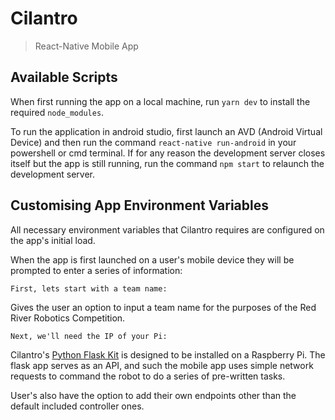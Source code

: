 # Cilantro
> React-Native Mobile App

## Available Scripts
When first running the app on a local machine, run `yarn dev` to install the required `node_modules`.

To run the application in android studio, first launch an AVD (Android Virtual Device) and then run the command `react-native run-android` in your powershell or cmd terminal. If for any reason the development server closes itself but the app is still running, run the command `npm start` to relaunch the development server.

## Customising App Environment Variables
All necessary environment variables that Cilantro requires are configured on the app's initial load.

When the app is first launched on a user's mobile device they will be prompted to enter a series of information:

```
First, lets start with a team name:
```
Gives the user an option to input a team name for the purposes of the Red River Robotics Competition.

```
Next, we'll need the IP of your Pi:
```
Cilantro's [Python Flask Kit]() is designed to be installed on a Raspberry Pi. The flask app serves as an API, and such the mobile app uses simple network requests to command the robot to do a series of pre-written tasks.


User's also have the option to add their own endpoints other than the default included controller ones.